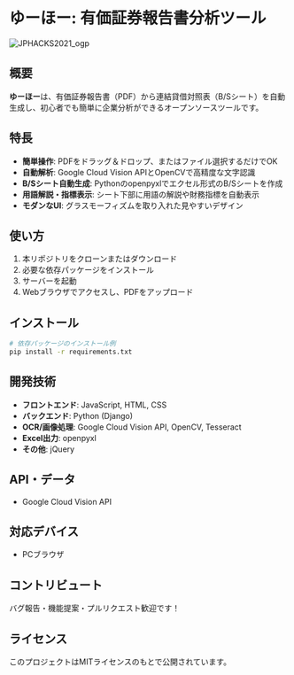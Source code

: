 # ゆーほー: 有価証券報告書分析ツール

![JPHACKS2021_ogp](https://jphacks.com/wp-content/uploads/2021/07/JPHACKS2021_ogp.jpg)

## 概要

**ゆーほー**は、有価証券報告書（PDF）から連結貸借対照表（B/Sシート）を自動生成し、初心者でも簡単に企業分析ができるオープンソースツールです。

## 特長

- **簡単操作**: PDFをドラッグ＆ドロップ、またはファイル選択するだけでOK
- **自動解析**: Google Cloud Vision APIとOpenCVで高精度な文字認識
- **B/Sシート自動生成**: Pythonのopenpyxlでエクセル形式のB/Sシートを作成
- **用語解説・指標表示**: シート下部に用語の解説や財務指標を自動表示
- **モダンなUI**: グラスモーフィズムを取り入れた見やすいデザイン

## 使い方

1. 本リポジトリをクローンまたはダウンロード
2. 必要な依存パッケージをインストール
3. サーバーを起動
4. Webブラウザでアクセスし、PDFをアップロード

## インストール

```bash
# 依存パッケージのインストール例
pip install -r requirements.txt
```

## 開発技術

- **フロントエンド**: JavaScript, HTML, CSS
- **バックエンド**: Python (Django)
- **OCR/画像処理**: Google Cloud Vision API, OpenCV, Tesseract
- **Excel出力**: openpyxl
- **その他**: jQuery

## API・データ
- Google Cloud Vision API

## 対応デバイス
- PCブラウザ

## コントリビュート

バグ報告・機能提案・プルリクエスト歓迎です！

## ライセンス

このプロジェクトはMITライセンスのもとで公開されています。


